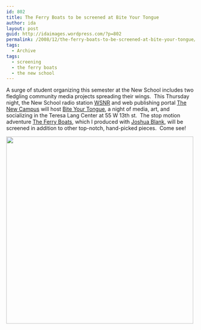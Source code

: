 ```yaml
---
id: 802
title: The Ferry Boats to be screened at Bite Your Tongue
author: ida
layout: post
guid: http://idaimages.wordpress.com/?p=802
permalink: /2008/12/the-ferry-boats-to-be-screened-at-bite-your-tongue/
tags:
  - Archive
tags:
  - screening
  - the ferry boats
  - the new school
---
```

A surge of student organizing this semester at the New School includes two fledgling community media projects spreading their wings.  This Thursday night, the New School radio station [WSNR][1] and web publishing portal [The New Campus][2] will host [Bite Your Tongue][3], a night of media, art, and socializing in the Teresa Lang Center at 55 W 13th st.  The stop motion adventure [The Ferry Boats][4], which I produced with [Joshua Blank][5], will be screened in addition to other top-notch, hand-picked pieces.  Come see!

[<img src="http://thenewcampus.org/images/stories/studentmedia_images/poster02small.jpg" alt="" width="500" />][6]

 [1]: http://www.newschoolradio.org/
 [2]: http://thenewcampus.org/
 [3]: http://thenewcampus.org/index.php?option=com_content&amp;task=view&amp;id=167&amp;Itemid=275
 [4]: http://a.parsons.edu/~benec382/misc/ferryboats/
 [5]: http://endlesssummerpress.com/
 [6]: http://thenewcampus.org/index.php?option=com_content&task=view&id=167&Itemid=275